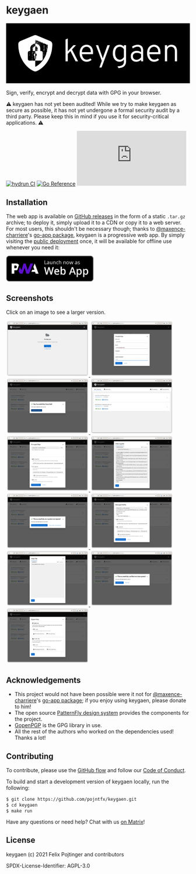 # keygaen

![Logo](./assets/logo-readme.png)

Sign, verify, encrypt and decrypt data with GPG in your browser.

⚠️ keygaen has not yet been audited! While we try to make keygaen as secure as possible, it has not yet undergone a formal security audit by a third party. Please keep this in mind if you use it for security-critical applications. ⚠️

[![hydrun CI](https://github.com/pojntfx/keygaen/actions/workflows/hydrun.yaml/badge.svg)](https://github.com/pojntfx/keygaen/actions/workflows/hydrun.yaml)
[![Go Reference](https://pkg.go.dev/badge/github.com/pojntfx/keygaen.svg)](https://pkg.go.dev/github.com/pojntfx/keygaen)
[![Matrix](https://img.shields.io/matrix/keygaen:matrix.org)](https://matrix.to/#/#keygaen:matrix.org?via=matrix.org)

## Installation

The web app is available on [GitHub releases](https://github.com/pojntfx/keygaen/releases) in the form of a static `.tar.gz` archive; to deploy it, simply upload it to a CDN or copy it to a web server. For most users, this shouldn't be necessary though; thanks to [@maxence-charriere](https://github.com/maxence-charriere)'s [go-app package](https://go-app.dev/), keygaen is a progressive web app. By simply visiting the [public deployment](https://pojntfx.github.io/keygaen/) once, it will be available for offline use whenever you need it:

[<img src="https://github.com/alphahorizonio/webnetesctl/raw/main/img/launch.png" width="240">](https://pojntfx.github.io/keygaen/)

## Screenshots

Click on an image to see a larger version.

<a display="inline" href="./assets/empty.png?raw=true">
<img src="./assets/empty.png" width="45%" alt="Screenshot of the empty start screen" title="Screenshot of the empty start screen">
</a>

<a display="inline" href="./assets/key-create.png?raw=true">
<img src="./assets/key-create.png" width="45%" alt="Screenshot of the key creation modal" title="Screenshot of the key creation modal">
</a>

<a display="inline" href="./assets/key-import.png?raw=true">
<img src="./assets/key-import.png" width="45%" alt="Screenshot of the key import modal" title="Screenshot of the key import modal">
</a>

<a display="inline" href="./assets/key-list.png?raw=true">
<img src="./assets/key-list.png" width="45%" alt="Screenshot of the key list" title="Screenshot of the key list">
</a>

<a display="inline" href="./assets/encrypt-sign.png?raw=true">
<img src="./assets/encrypt-sign.png" width="45%" alt="Screenshot of the encrypt/sign modal" title="Screenshot of the encrypt/sign modal">
</a>

<a display="inline" href="./assets/view-cypher.png?raw=true">
<img src="./assets/view-cypher.png" width="45%" alt="Screenshot of the viewing the cypher" title="Screenshot of the viewing the cypher">
</a>

<a display="inline" href="./assets/download-cypher.png?raw=true">
<img src="./assets/download-cypher.png" width="45%" alt="Screenshot of the downloading the cypher" title="Screenshot of the downloading the cypher">
</a>

<a display="inline" href="./assets/decrypt-verify.png?raw=true">
<img src="./assets/decrypt-verify.png" width="45%" alt="Screenshot of the decrypt/verify modal" title="Screenshot of the decrypt/verify modal">
</a>

<a display="inline" href="./assets/view-plaintext.png?raw=true">
<img src="./assets/view-plaintext.png" width="45%" alt="Screenshot of the viewing the plaintext" title="Screenshot of the viewing the plaintext">
</a>

<a display="inline" href="./assets/download-plaintext.png?raw=true">
<img src="./assets/download-plaintext.png" width="45%" alt="Screenshot of the downloading the plaintext" title="Screenshot of the downloading the plaintext">
</a>

<a display="inline" href="./assets/export-key.png?raw=true">
<img src="./assets/export-key.png" width="45%" alt="Screenshot of the export key modal" title="Screenshot of the export key modal">
</a>

## Acknowledgements

- This project would not have been possible were it not for [@maxence-charriere](https://github.com/maxence-charriere)'s [go-app package](https://go-app.dev/); if you enjoy using keygaen, please donate to him!
- The open source [PatternFly design system](https://www.patternfly.org/v4/) provides the components for the project.
- [GopenPGP](https://gopenpgp.org/) is the GPG library in use.
- All the rest of the authors who worked on the dependencies used! Thanks a lot!

## Contributing

To contribute, please use the [GitHub flow](https://guides.github.com/introduction/flow/) and follow our [Code of Conduct](./CODE_OF_CONDUCT.md).

To build and start a development version of keygaen locally, run the following:

```shell
$ git clone https://github.com/pojntfx/keygaen.git
$ cd keygaen
$ make run
```

Have any questions or need help? Chat with us [on Matrix](https://matrix.to/#/#keygaen:matrix.org?via=matrix.org)!

## License

keygaen (c) 2021 Felix Pojtinger and contributors

SPDX-License-Identifier: AGPL-3.0
